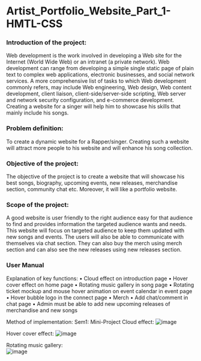 # Artist_Portfolio_Website_Part_1-HMTL-CSS



<h3>Introduction of the project: </h3>
Web development is the work involved in developing a Web site for the Internet (World Wide Web) or an intranet (a private network). Web development can range from developing a simple single static page of plain text to complex web applications, electronic businesses, and social network services. A more comprehensive list of tasks to which Web development commonly refers, may include Web engineering, Web design, Web content development, client liaison, client-side/server-side scripting, Web server and network security configuration, and e-commerce development. Creating a website for a singer will help him to showcase his skills that mainly include his songs.

<h3>Problem definition:</h3>
To create a dynamic website for a Rapper/singer. Creating such a website will attract more people to his website and will enhance his song collection.

<h3>Objective of the project:</h3>
The objective of the project is to create a website that will showcase his best songs, biography, upcoming events, new releases, merchandise section, community chat etc. Moreover, it will like a portfolio website.

<h3>Scope of the project:</h3>
A good website is user friendly to the right audience easy for that audience to find and provides information the targeted audience wants and needs. This website will focus on targeted audience to keep them updated with new songs and events. The users will also be able to communicate with themselves via chat section. They can also buy the merch using merch section and can also see the new releases using new releases section.


<h3>User Manual</h3>

Explanation of key functions:
•	Cloud effect on introduction page
•	Hover cover effect on home page
•	Rotating music gallery in song page
•	Rotating ticket mockup and mouse hover animation on event calendar in event page
•	 Hover bubble logo in the connect page
•	Merch
•	Add chat/comment in chat page
•	Admin must be able to add new upcoming releases of merchandise and new songs 

Method of implementation:
Sem1: Mini-Project
Cloud effect: 
![image](https://user-images.githubusercontent.com/50983824/204728304-f1c49dc0-b074-4174-a8c5-6eb6e82d0357.png)


Hover cover effect:
 ![image](https://user-images.githubusercontent.com/50983824/204728352-25e16244-2cd5-4718-b7d9-29748cbb08d6.png)

Rotating music gallery:  
![image](https://user-images.githubusercontent.com/50983824/204728361-527f68fc-c8d0-4ed8-8ebf-f38581555239.png)


